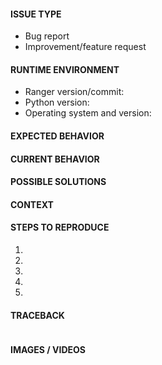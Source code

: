 <!-- Provide a descriptive summary of the issue in the title above -->
<!-- First verify that the issue hasn't already been reported -->
<!-- Also test if the latest release and master branch are affected too -->

#### ISSUE TYPE
<!-- Pick one and delete the rest -->
- Bug report
- Improvement/feature request

#### RUNTIME ENVIRONMENT
<!-- Include details of your runtime environment -->
- Ranger version/commit: 
- Python version: 
- Operating system and version: 

#### EXPECTED BEHAVIOR
<!-- Bug: What should happen? -->
<!-- Request: How should it work? -->


#### CURRENT BEHAVIOR
<!-- Bug: How is it different from the expected behavior? -->
<!-- Request: How does it change the current behavior? -->


#### POSSIBLE SOLUTIONS
<!-- Bug: How should it be fixed? -->
<!-- Request: How should it be implemented? -->


#### CONTEXT
<!-- How has this issue affected you? -->
<!-- What are you trying to accomplish? -->


#### STEPS TO REPRODUCE<!-- For bugs -->
<!-- List unambiguous steps to reproduce the bug -->
1. 
2. 
3. 
4. 
5. 

#### TRACEBACK<!-- For crashes -->
<!-- Run ranger in debug mode -->
<!-- Paste between quotes -->
```

```

#### IMAGES / VIDEOS<!-- Only if relevant -->
<!-- Link or embed images and videos of screenshots, sketches etc. -->

